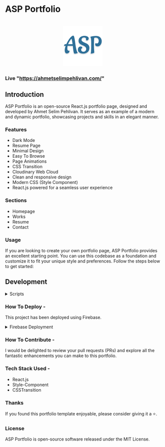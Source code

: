# ASP Portfolio
<h1 align="center">
    <img src="./public/fav.png" alt="Image" style="width: 128px; height: auto;">
</h1>

### Live "https://ahmetselimpehlivan.com/"

## Introduction
ASP Portfolio is an open-source React.js portfolio page, designed and developed by Ahmet Selim Pehlivan. It serves as an example of a modern and dynamic portfolio, showcasing projects and skills in an elegant manner.

### Features
- Dark Mode
- Resume Page
- Minimal Design
- Easy To Browse
- Page Animations
- CSS Transition
- Cloudinary Web Cloud
- Clean and responsive design
- Modern CSS (Style Component)
- React.js powered for a seamless user experience

### Sections

- Homepage
- Works
- Resume
- Contact
  
###  Usage
If you are looking to create your own portfolio page, ASP Portfolio provides an excellent starting point. You can use this codebase as a foundation and customize it to fit your unique style and preferences. Follow the steps below to get started:

## Development
<details>
<summary>
Scripts
</summary> <br />

> **Note**
> : it is also possible to start development with GitHub Codespaces, when navigating to `< > Code`, select `Codespaces` instead of `Local`. Click on either the `+`-sign or the `Create codespace on master`-button.

###

1. Clone the repository and install dependencies:
```shell
https://github.com/AhmetSelimPehlivan/ASP-Portfolio.git && npm install
```
2. Customize the content in the portfolio components to reflect your projects, experiences, and skills.
3. Customize the styling to match your personal branding.
4. Launch the portfolio.
```shell
 npm start
```
5. Deploy the portfolio to your desired hosting service. Like Firebase or Heroku.
</details>

### How To Deploy - 

This project has been deployed using Firebase.
<details>
<summary>
Firebase Deployment
</summary> <br />

  ###
  - First things first, in order to use Firebase, you need to log in to your Firebase console and create a new project
  - You then need to install the Firebase CLI tools:
  ```shell
   npm install -g firebase-tools
  ```
  - Next, we will setup a firebase context for the current application. For that, in the same root folder, type:
  ```shell
   firebase init
  ```
  - One final step before deploying your application: you just need to make sure that you are logged in to your Firebase account:
  ```shell
   firebase login
  ```
  - Finally, it is time to deploy our application to millions of users:
  ```shell
   firebase deploy
  ```
  - Great job! You can now visit the generated URL and experience your live application. If you prefer to use a custom URL, you have the option to modify it using Firebase hosting.
</details>
  
### How To Contribute - 
I would be delighted to review your pull requests (PRs) and explore all the fantastic enhancements you can make to this portfolio.


### Tech Stack Used - 
- React.js
- Style-Component
- CSSTransition

### Thanks
If you found this portfolio template enjoyable, please consider giving it a ⭐.

### License
ASP Portfolio is open-source software released under the MIT License.

